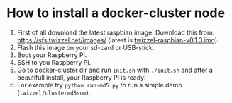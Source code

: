 # How to install a docker-cluster node

1. First of all download the latest raspbian image.
Download this from:
https://sfs.twizzel.net/images/ (latest is [twizzel-raspbian-v0.1.3.img](https://sfs.twizzel.net/images/twizzel-raspbian-v0.1.3.tar.gz)).
2. Flash this image on your sd-card or USB-stick.
3. Boot your Raspberry Pi.
4. SSH to you Raspberry Pi.
5. Go to docker-cluster dir and run `init.sh` with `./init.sh` and after a beautifull install, your Raspberry Pi is ready!
6. For example try `python run-md5.py` to run a simple demo (`twizzel/clustermd5sum`).